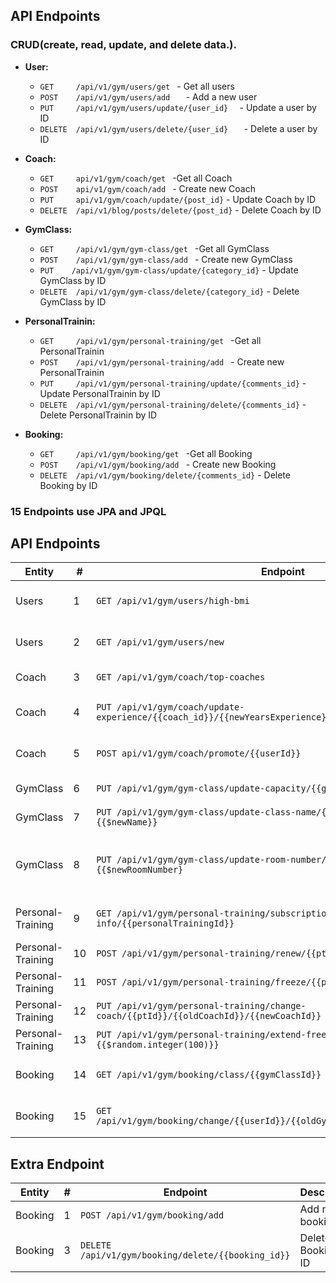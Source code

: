##  API Endpoints

 ### CRUD(create, read, update, and delete data.).
- **User:**
  - `GET     /api/v1/gym/users/get `                - Get all users
  - `POST    /api/v1/gym/users/add   `              - Add a new user  
  - `PUT     /api/v1/gym/users/update/{user_id}  `       - Update a user by ID  
  - `DELETE  /api/v1/gym/users/delete/{user_id}   `      - Delete a user by ID
- **Coach:**    
  - `GET     api/v1/gym/coach/get `             -Get all Coach  
  - `POST    api/v1/gym/coach/add `             - Create new Coach  
  - `PUT     api/v1/gym/coach/update/{post_id}`             - Update Coach by ID  
  - `DELETE  /api/v1/blog/posts/delete/{post_id}`             - Delete Coach by ID

- **GymClass:**
  - `GET     /api/v1/gym/gym-class/get `             -Get all GymClass  
  - `POST    /api/v1/gym/gym-class/add `             - Create new GymClass  
  - `PUT    /api/v1/gym/gym-class/update/{category_id}`             - Update GymClass by ID  
  - `DELETE  /api/v1/gym/gym-class/delete/{category_id}`             - Delete GymClass by ID
- **PersonalTrainin:**
   
  - `GET     /api/v1/gym/personal-training/get `             -Get all PersonalTrainin  
  - `POST    /api/v1/gym/personal-training/add `             - Create new PersonalTrainin  
  - `PUT     /api/v1/gym/personal-training/update/{comments_id}`             - Update PersonalTrainin by ID  
  - `DELETE  /api/v1/gym/personal-training/delete/{comments_id}`             - Delete PersonalTrainin by ID

- **Booking:**
   
  - `GET     /api/v1/gym/booking/get `             -Get all Booking  
  - `POST    /api/v1/gym/booking/add `             - Create new Booking  
  - `DELETE  /api/v1/gym/booking/delete/{comments_id}`             - Delete Booking by ID

 ### 15 Endpoints use JPA and JPQL 

## API Endpoints

| Entity  | #  | Endpoint                                                     | Description                                      |
|---------|----|---------------------------------------------------------------|--------------------------------------------------|
| Users    | 1  | `GET /api/v1/gym/users/high-bmi`                               | Show a list of users bmi >= 25                             |
| Users    | 2  | `GET /api/v1/gym/users/new`                                    | Show a list of New users                             |
| Coach    | 3  | `GET /api/v1/gym/coach/top-coaches`                    | Get best coaches                |
| Coach    | 4  | `PUT /api/v1/gym/coach/update-experience/{{coach_id}}/{{newYearsExperience}}`            | update Coach  Experience          |
| Coach | 5  | `POST api/v1/gym/coach/promote/{{userId}}`                       | promote User To Coach             |
| GymClass | 6  | `PUT /api/v1/gym/gym-class/update-capacity/{{gymClassId}}/{{newCapacity}}`              | update capacity         |
| GymClass    | 7  | `PUT /api/v1/gym/gym-class/update-class-name/{{classId}}?newName={{$newName}}`     |  update class name                      |
| GymClass    | 8  | `PUT /api/v1/gym/gym-class/update-room-number/{{classId}}?newRoomNumber={{$newRoomNumber}`          | Get users registered before a specific Date      |
| Personal-Training    | 9  | `GET /api/v1/gym/personal-training/subscription-info/{{personalTrainingId}}`          | Get Subscription Info      |
| Personal-Training    | 10  | `POST /api/v1/gym/personal-training/renew/{{pt_id}}/{{months}}`          | renew  Subscription     |
| Personal-Training     | 11  | `POST /api/v1/gym/personal-training/freeze/{{pt_id}}`          | freeze     |
| Personal-Training     | 12  | `PUT /api/v1/gym/personal-training/change-coach/{{ptId}}/{{oldCoachId}}/{{newCoachId}}`          | change Coach     |
| Personal-Training     | 13  | `PUT /api/v1/gym/personal-training/extend-freeze/{{pt_Id}}?extraDays={{$random.integer(100)}}`          | extend Freeze     |
| Booking     | 14  | `GET /api/v1/gym/booking/class/{{gymClassId}}`          | get Usernames In Class    |
| Booking     | 15 | `GET /api/v1/gym/booking/change/{{userId}}/{{oldGymClassId}}/{{newGymClassId}}`          | Change UserGym Class    |


##  Extra Endpoint
| Entity  | #  | Endpoint                                                     | Description                                      |
|---------|----|---------------------------------------------------------------|--------------------------------------------------|
| Booking    | 1  | `POST /api/v1/gym/booking/add`                               | Add new booking                           |
| Booking    | 3  | `DELETE  /api/v1/gym/booking/delete/{{booking_id}}`             | Delete Booking by ID                           |





    
